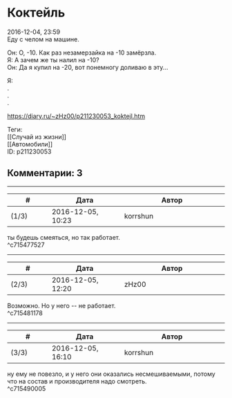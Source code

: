 Коктейль
========

  
2016-12-04, 23:59  
 Еду с челом на машине.   
   
 Он: О, -10. Как раз незамерзайка на -10 замёрзла.   
 Я: А зачем же ты налил на -10?   
 Он: Да я купил на -20, вот понемногу доливаю в эту...   
   
 Я:   
 .   
 .   
 .   
  
<https://diary.ru/~zHz00/p211230053_koktejl.htm>  
  
Теги:  
[[Случай из жизни]]  
[[Автомобили]]  
ID: p211230053  


Комментарии: 3
--------------

  


---



|         #         |              Дата              |                     Автор                     |           ID           |
| --- | --- | --- | --- |
| (1/3) | 2016-12-05, 10:23 | korrshun | c715477527 |

  
 ты будешь смеяться, но так работает.   
 ^c715477527

---



|         #         |              Дата              |                     Автор                     |           ID           |
| --- | --- | --- | --- |
| (2/3) | 2016-12-05, 12:20 | zHz00 | c715481178 |

  
 Возможно. Но у него -- не работает.   
 ^c715481178

---



|         #         |              Дата              |                     Автор                     |           ID           |
| --- | --- | --- | --- |
| (3/3) | 2016-12-05, 16:10 | korrshun | c715490005 |

  
 ну ему не повезло, и у него они оказались несмешиваемыми, потому что на состав и производителя надо смотреть.   
 ^c715490005
